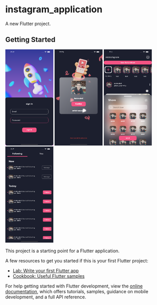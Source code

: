# instagram_application

A new Flutter project.

## Getting Started
<img src="assets/images/loginPage.png" width="150" height="300">
<img src="assets/images/switchUser.png" width="150" height="300">
<img src="assets/images/buttonSheet_screen.png" width="150" height="300">
<img src="assets/images/activity_screen.png" width="150" height="300">

This project is a starting point for a Flutter application.

A few resources to get you started if this is your first Flutter project:

- [Lab: Write your first Flutter app](https://docs.flutter.dev/get-started/codelab)
- [Cookbook: Useful Flutter samples](https://docs.flutter.dev/cookbook)

For help getting started with Flutter development, view the
[online documentation](https://docs.flutter.dev/), which offers tutorials,
samples, guidance on mobile development, and a full API reference.

